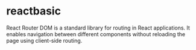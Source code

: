 # reactbasic
React Router DOM is a standard library for routing in React applications. It enables navigation between different components without reloading the page using client-side routing.

